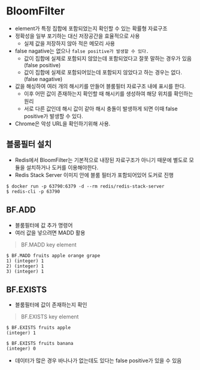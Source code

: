 # BloomFilter
- element가 특정 집합에 포함되었는지 확인할 수 있는 확률형 자료구조
- 정확성을 일부 포기하는 대신 저장공간을 효율적으로 사용
  - 실제 값을 저장하지 않아 적은 메모리 사용
- false nagative는 없으나 `false positive가 발생할 수 있다.`
  - 값이 집합에 실제로 포함되지 않았는데 포함되었다고 잘못 말하는 경우가 있음 (false positive)
  - 값이 집합에 실제로 포함되어있는데 포함되지 않았다고 하는 경우는 없다. (false nagative)
- 값을 해싱하여 여러 개의 해시키를 만들어 블룸필터 자료구조 내에 표시를 한다.
  - 이후 어떤 값이 존재하는지 확인할 때 해시키를 생성하여 해당 위치를 확인하는 원리
  - 서로 다른 값인데 해시 값이 같아 해시 충돌이 발생하게 되면 이때 false positive가 발생할 수 있다.
- Chrome은 악성 URL을 확인하기위해 사용.


## 블룸필터 설치
- Redis에서 BloomFilter는 기본적으로 내장된 자료구조가 아니기 때문에 별도로 모듈을 설치하거나 도커를 이용해야한다.
- Redis Stack Server 이미지 안에 블룸 필터가 포함되어있어 도커로 진행
```shell
$ docker run -p 63790:6379 -d --rm redis/redis-stack-server
$ redis-cli -p 63790
```


## BF.ADD
- 블룸필터에 값 추가 명령어
- 여러 값을 넣으려면 MADD 활용

> BF.MADD key element

```redis
$ BF.MADD fruits apple orange grape
1) (integer) 1
2) (integer) 1
3) (integer) 1
```


## BF.EXISTS
- 블룸필터에 값이 존재하는지 확인

> BF.EXISTS key element

```redis
$ BF.EXISTS fruits apple
(integer) 1

$ BF.EXISTS fruits banana
(integer) 0
```

- 데이터가 많은 경우 바나나가 없는데도 있다는 false positive가 있을 수 있음